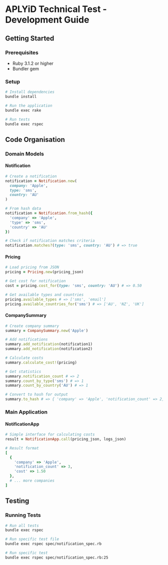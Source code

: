 # APLYiD Technical Test - Development Guide

## Getting Started

### Prerequisites
- Ruby 3.1.2 or higher
- Bundler gem

### Setup
```bash
# Install dependencies
bundle install

# Run the application
bundle exec rake

# Run tests
bundle exec rspec
```

## Code Organisation

### Domain Models

#### Notification
```ruby
# Create a notification
notification = Notification.new(
  company: 'Apple',
  type: 'sms',
  country: 'AU'
)

# From hash data
notification = Notification.from_hash({
  'company' => 'Apple',
  'type' => 'sms',
  'country' => 'AU'
})

# Check if notification matches criteria
notification.matches?(type: 'sms', country: 'AU') # => true
```

#### Pricing
```ruby
# Load pricing from JSON
pricing = Pricing.new(pricing_json)

# Get cost for notification
cost = pricing.cost_for(type: 'sms', country: 'AU') # => 0.50

# Get available types and countries
pricing.available_types # => ['sms', 'email']
pricing.available_countries_for('sms') # => ['AU', 'NZ', 'UK']
```

#### CompanySummary
```ruby
# Create company summary
summary = CompanySummary.new('Apple')

# Add notifications
summary.add_notification(notification1)
summary.add_notification(notification2)

# Calculate costs
summary.calculate_cost!(pricing)

# Get statistics
summary.notification_count # => 2
summary.count_by_type('sms') # => 1
summary.count_by_country('AU') # => 1

# Convert to hash for output
summary.to_hash # => { 'company' => 'Apple', 'notification_count' => 2, 'cost' => 1.0 }
```

### Main Application

#### NotificationApp
```ruby
# Simple interface for calculating costs
result = NotificationApp.call(pricing_json, logs_json)

# Result format
[
  {
    'company' => 'Apple',
    'notification_count' => 3,
    'cost' => 1.50
  },
  # ... more companies
]
```

## Testing

### Running Tests
```bash
# Run all tests
bundle exec rspec

# Run specific test file
bundle exec rspec spec/notification_spec.rb

# Run specific test
bundle exec rspec spec/notification_spec.rb:25
```